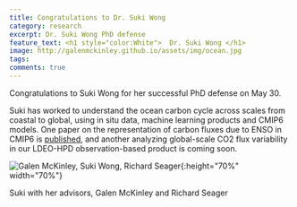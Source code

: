 ```yaml
---
title: Congratulations to Dr. Suki Wong
category: research
excerpt: Dr. Suki Wong PhD defense
feature_text: <h1 style="color:White">  Dr. Suki Wong </h1>
image: http://galenmckinley.github.io/assets/img/ocean.jpg
tags: 
comments: true
---
```


Congratulations to Suki Wong for her successful PhD defense on May 30. 

Suki has worked to understand the ocean carbon cycle across scales from coastal to global, using in situ data, machine learning products and CMIP6 models. One paper on the representation of carbon fluxes due to ENSO in CMIP6 is [published](https://academiccommons.columbia.edu/doi/10.7916/b30q-be39), and another analyzing global-scale CO2 flux variability in our LDEO-HPD observation-based product is coming soon.

![Galen McKinley, Suki Wong, Richard Seager]({{site.baseurl}}/assets/img/Wong_McKinley_Seager_30May2023.jpg){:height="70%" width="70%"} 

Suki with her advisors, Galen McKinley and Richard Seager